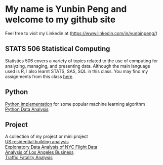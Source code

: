 # My name is Yunbin Peng and welcome to my github site
Feel free to visit my Linkedin at (https://www.linkedin.com/in/yunbinpeng/)
## STATS 506 Statistical Computing 
Statistics 506 covers a variety of topics related to the use of computing for analyzing, managing, and presenting data. Although the main language used is R, I also learnt STATS, SAS, SQL in this class. You may find my assignments from this class [here](https://pengyunbin.github.io/stats506/). 

## Python 
[Python implementation](https://github.com/pengyunbin/Python) for some popular machine learning algorithm 
<br>
[Python Data Analysis](https://pengyunbin.github.io/stats701)

## Project
A collection of my project or mini project 
<br>
[US residential building analysis](https://pengyunbin.github.io/project_showcase/USResidential)
<br>
[Explonatory Data Analysis of NYC Flight Data](https://pengyunbin.github.io/project_showcase/NYC_Flight)
<br>
[Analysis of Los Angeles Business](https://github.com/pengyunbin/stats506/tree/master/LA_Project)
<br>
[Traffic Fatality Analysis](https://github.com/DesmondCole/Traffic-Fatality-Analysis)

